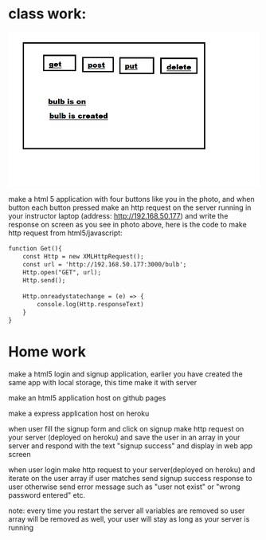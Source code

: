 # class work: 

![](./classwork.png )

make a html 5 application with four buttons like you in the photo, and when button each button pressed make an http request on the server running in your instructor laptop (address: http://192.168.50.177) and write the response on screen as you see in photo above,
here is the code to make http request from html5/javascript: 
```
function Get(){
    const Http = new XMLHttpRequest();
    const url = 'http://192.168.50.177:3000/bulb';
    Http.open("GET", url);
    Http.send();

    Http.onreadystatechange = (e) => {
        console.log(Http.responseText)
    }
}
```



# Home work

make a html5 login and signup application, earlier you have created the same app with local storage, this time make it with server

make an html5 application host on github pages

make a express application host on heroku

when user fill the signup form and click on signup make http request on your server (deployed on heroku) and save the user in an array in your server and respond with the text "signup success" and display in web app screen

when user login make http request to your server(deployed on heroku) and iterate on the user array if user matches send signup success response to user otherwise send error message such as "user not exist" or "wrong password entered" etc.

note: every time you restart the server all variables are removed so user array will be removed as well, your user will stay as long as your server is running

